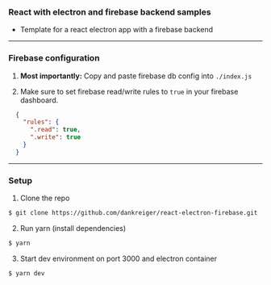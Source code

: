 ### React with electron and firebase backend samples

- Template for a react electron app with a firebase backend


***

### Firebase configuration

  1. **Most importantly:** Copy and paste firebase db config into `./index.js`

  2. Make sure to set firebase read/write rules to `true` in your firebase dashboard.
  ```json
    {
      "rules": {
        ".read": true,
        ".write": true
      }
    }
  ```
  
  

***

### Setup

1. Clone the repo
```sh
$ git clone https://github.com/dankreiger/react-electron-firebase.git
```

2. Run yarn (install dependencies)
```sh
$ yarn
```

3. Start dev environment on port 3000 and electron container
```sh
$ yarn dev
```
